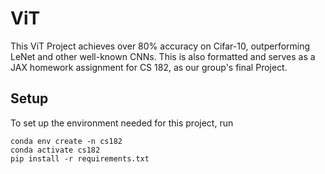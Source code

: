 # ViT
This ViT Project achieves over 80% accuracy on Cifar-10, outperforming LeNet and other well-known CNNs. This is also formatted and serves as a JAX homework assignment for CS 182, as our group's final Project.

## Setup

To set up the environment needed for this project, run
``` 
conda env create -n cs182
conda activate cs182
pip install -r requirements.txt
```